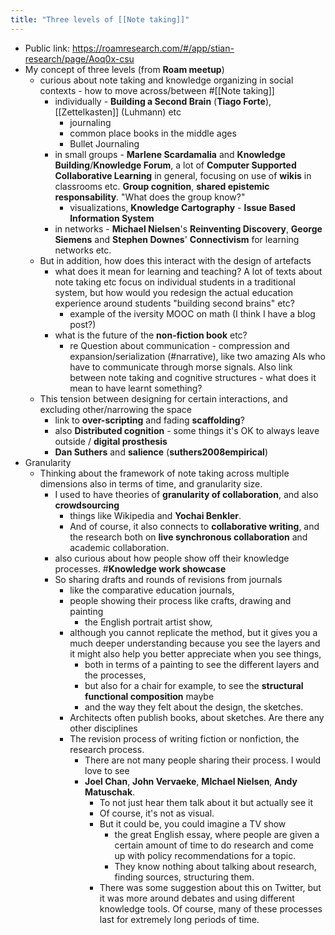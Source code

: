 ```yaml
---
title: "Three levels of [[Note taking]]"
---
```


- <a id='YsATRjRBf'/>Public link: https://roamresearch.com/#/app/stian-research/page/Aoq0x-csu
- <a id='up0dcx3UL'/>My concept of three levels (from **Roam meetup**)
    - <a id='qH1rneTOE'/>curious about note taking and knowledge organizing in social contexts - how to move across/between #[[Note taking]]
        - <a id='kohE3ySLn'/>individually - **Building a Second Brain** (**Tiago Forte**), [[Zettelkasten]] (Luhmann) etc
            - <a id='V2YUg-YiW'/>journaling
            - <a id='DMkv-kFQI'/>common place books in the middle ages
            - <a id='srEBa5j59'/>Bullet Journaling
        - <a id='qFSLMH_tW'/>in small groups - **Marlene Scardamalia** and **Knowledge Building**/**Knowledge Forum**, a lot of **Computer Supported Collaborative Learning** in general, focusing on use of **wikis** in classrooms etc. **Group cognition**, **shared epistemic responsability**. "What does the group know?"
            - <a id='54gElOzK6'/>visualizations, **Knowledge Cartography** - **Issue Based Information System**
        - <a id='x0Zw-vyAo'/>in networks - **Michael Nielsen**'s **Reinventing Discovery**, **George Siemens** and **Stephen Downes**' **Connectivism** for learning networks etc.
    - <a id='JMGoSBFQD'/>But in addition, how does this interact with the design of artefacts
        - <a id='IX_eONeax'/>what does it mean for learning and teaching? A lot of texts about note taking etc focus on individual students in a traditional system, but how would you redesign the actual education experience around students "building second brains" etc?
            - <a id='7UAa3y4bG'/>example of the iversity MOOC on math (I think I have a blog post?)
        - <a id='47jwWZj5E'/>what is the future of the **non-fiction book** etc?
            - <a id='CtCq5XgTb'/>re <a id='nHaqQY_7b'/>Question about communication - compression and expansion/serialization (#narrative), like two amazing AIs who have to communicate through morse signals. Also link between note taking and cognitive structures - what does it mean to have learnt something?
    - <a id='jm4NVdyoP'/>This tension between designing for certain interactions, and excluding other/narrowing the space
        - <a id='N4jVqCq4w'/>link to **over-scripting** and fading **scaffolding**?
        - <a id='MWAXEu_iS'/>also **Distributed cognition** - some things it's OK to always leave outside / **digital prosthesis**
        - <a id='6W94y2kaG'/>**Dan Suthers** and **salience** (**suthers2008empirical**)
- <a id='8vG_xmp3n'/>Granularity
    - <a id='wn1ORYTwo'/>Thinking about the framework of note taking across multiple dimensions also in terms of time, and granularity size.
        - <a id='I2it-gqBi'/>I used to have theories of **granularity of collaboration**, and also **crowdsourcing**
            - <a id='cQx3H-0Co'/>things like Wikipedia and **Yochai Benkler**.
            - <a id='qwx7aIdC6'/>And of course, it also connects to **collaborative writing**, and the research both on **live synchronous collaboration** and academic collaboration.
        - <a id='2Lo2Nd7bH'/>also curious about how people show off their knowledge processes.  #**Knowledge work showcase**
        - <a id='ndYukEeYf'/>So sharing drafts and rounds of revisions from journals
            - <a id='25s3sREZl'/>like the comparative education journals,
            - <a id='XNZAdWvpq'/>people showing their process like crafts, drawing and painting
                - <a id='8gaNUPzzm'/>the English portrait artist show,
            - <a id='Ea5dR4_m7'/>although you cannot replicate the method, but it gives you a much deeper understanding because you see the layers and it might also help you better appreciate when you see things,
                - <a id='MzuiS-wpW'/>both in terms of a painting to see the different layers and the processes,
                - <a id='cla2_Zc1N'/>but also for a chair for example, to see the **structural functional composition** maybe
                - <a id='3o9rrEaH9'/>and the way they felt about the design, the sketches.
            - <a id='aDEMsb4Xx'/>Architects often publish books, about sketches. Are there any other disciplines
            - <a id='fWsIP7V8i'/>The revision process of writing fiction or nonfiction, the research process.
                - <a id='oKz6ZTNst'/>There are not many people sharing their process. I would love to see
                - <a id='VuEPVZtg1'/>**Joel Chan**, **John Vervaeke**, **MIchael Nielsen**, **Andy Matuschak**.
                    - <a id='Tv1fkz8DH'/>To not just hear them talk about it but actually see it
                    - <a id='6-2YKjFtI'/>Of course, it's not as visual.
                    - <a id='AgNxBc_OS'/>But it could be, you could imagine a TV show
                        - <a id='5JJkL3HfY'/>the great English essay, where people are given a certain amount of time to do research and come up with policy recommendations for a topic.
                        - <a id='uVvfzjW-D'/>They know nothing about talking about research, finding sources, structuring them.
                    - <a id='UUBla3fDV'/>There was some suggestion about this on Twitter, but it was more around debates and using different knowledge tools. Of course, many of these processes last for extremely long periods of time.
